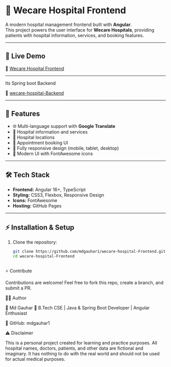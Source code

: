 # 🏥 Wecare Hospital Frontend

A modern hospital management frontend built with **Angular**.  
This project powers the user interface for **Wecare Hospitals**, providing patients with hospital information, services, and booking features.

---

## 🚀 Live Demo
🔗 [Wecare Hospital Frontend](https://mdgauhar1.github.io/wecare-hospital-Frontend/)

---
Its Spring boot Backend

🔗 [wecare-hospital-Backend](https://github.com/MdGauhar1/wecare-hospital-Backend-.git)

---

## 📌 Features
- 🌐 Multi-language support with **Google Translate**
- 🏥 Hospital information and services
- 📍 Hospital locations
- 📅 Appointment booking UI
- 📱 Fully responsive design (mobile, tablet, desktop)
- 🎨 Modern UI with FontAwesome icons

---

## 🛠️ Tech Stack
- **Frontend:** Angular 16+, TypeScript  
- **Styling:** CSS3, Flexbox, Responsive Design  
- **Icons:** FontAwesome  
- **Hosting:** GitHub Pages  

---

## ⚡ Installation & Setup

1. Clone the repository:
   ```bash
   git clone https://github.com/mdgauhar1/wecare-hospital-Frontend.git
   cd wecare-hospital-Frontend



⭐ Contribute

Contributions are welcome!
Feel free to fork this repo, create a branch, and submit a PR.





   🧑‍💻 Author

👤 Md Gauhar
📌 B.Tech CSE | Java & Spring Boot Developer | Angular Enthusiast

🔗 GitHub: mdgauhar1












⚠️ Disclaimer

This is a personal project created for learning and practice purposes.
All hospital names, doctors, patients, and other data are fictional and imaginary.
It has nothing to do with the real world and should not be used for actual medical purposes.

